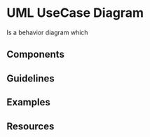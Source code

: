# UML UseCase Diagram

Is a behavior diagram which

## Components

## Guidelines

## Examples

## Resources